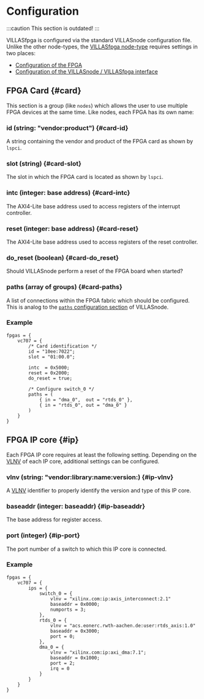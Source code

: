 # Configuration

:::caution
This section is outdated!
:::

VILLASfpga is configured via the standard VILLASnode configuration file.
Unlike the other node-types, the [VILLASfpga node-type](../node/nodes/fpga.md) requires settings in two places:

- [Configuration of the FPGA](../node/nodes/fpga.md#config)
- [Configuration of the VILLASnode / VILLASfpga interface](../node/nodes/fpga.md)

## FPGA Card {#card}

This section is a group (like `nodes`) which allows the user to use multiple FPGA devices at the same time.
Like nodes, each FPGA has its own name:

### id (string: "vendor:product") {#card-id}

A string containing the vendor and product of the FPGA card as shown by `lspci`.

### slot (string) {#card-slot}

The slot in which the FPGA card is located as shown by `lspci`.

### intc (integer: base address) {#card-intc}

The AXI4-Lite base address used to access registers of the interrupt controller.

### reset (integer: base address) {#card-reset}

The AXI4-Lite base address used to access registers of the reset controller.

### do_reset (boolean) {#card-do_reset}

Should VILLASnode perform a reset of the FPGA board when started?

### paths (array of groups) {#card-paths}

A list of connections within the FPGA fabric which should be configured.
This is analog to the [`paths` configuration section](../node/config/paths.md) of VILLASnode.

### Example

<!-- convert to JSON -->
```
fpgas = {
	vc707 = {
		/* Card identification */
		id = "10ee:7022";
		slot = "01:00.0";

		intc  = 0x5000;
		reset = 0x2000;
		do_reset = true;

		/* Configure switch_0 */
		paths = (
			{ in = "dma_0",  out = "rtds_0" },
			{ in = "rtds_0", out = "dma_0" }
		)
	}
}
```

## FPGA IP core {#ip}

Each FPGA IP core requires at least the following setting.
Depending on the [VLNV](https://www.xilinx.com/support/answers/50478.html) of each IP core, additional settings can be configured.

### vlnv (string: "vendor:library:name:version:) {#ip-vlnv}

A [VLNV](https://www.xilinx.com/support/answers/50478.html) identifier to properly identify the version and type of this IP core.

### baseaddr (integer: baseaddr) {#ip-baseaddr}

The base address for register access.

### port (integer) {#ip-port}

The port number of a switch to which this IP core is connected.

### Example

<!-- convert to JSON -->
```
fpgas = {
	vc707 = {
		ips = {
			switch_0 = {
				vlnv = "xilinx.com:ip:axis_interconnect:2.1"
				baseaddr = 0x0000;
				numports = 3;
			},
			rtds_0 = {
				vlnv = "acs.eonerc.rwth-aachen.de:user:rtds_axis:1.0"
				baseaddr = 0x3000;
				port = 0;
			},
			dma_0 = {
				vlnv = "xilinx.com:ip:axi_dma:7.1";
				baseaddr = 0x1000;
				port = 2;
				irq = 0
			}
		}
	}
}
```
